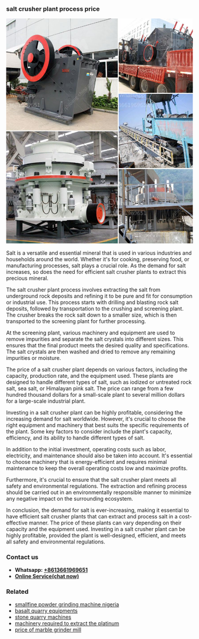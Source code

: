 <h3>salt crusher plant process price</h3><img src='1702950415.jpg' alt=''><p>Salt is a versatile and essential mineral that is used in various industries and households around the world. Whether it's for cooking, preserving food, or manufacturing processes, salt plays a crucial role. As the demand for salt increases, so does the need for efficient salt crusher plants to extract this precious mineral.</p><p>The salt crusher plant process involves extracting the salt from underground rock deposits and refining it to be pure and fit for consumption or industrial use. This process starts with drilling and blasting rock salt deposits, followed by transportation to the crushing and screening plant. The crusher breaks the rock salt down to a smaller size, which is then transported to the screening plant for further processing.</p><p>At the screening plant, various machinery and equipment are used to remove impurities and separate the salt crystals into different sizes. This ensures that the final product meets the desired quality and specifications. The salt crystals are then washed and dried to remove any remaining impurities or moisture.</p><p>The price of a salt crusher plant depends on various factors, including the capacity, production rate, and the equipment used. These plants are designed to handle different types of salt, such as iodized or untreated rock salt, sea salt, or Himalayan pink salt. The price can range from a few hundred thousand dollars for a small-scale plant to several million dollars for a large-scale industrial plant.</p><p>Investing in a salt crusher plant can be highly profitable, considering the increasing demand for salt worldwide. However, it's crucial to choose the right equipment and machinery that best suits the specific requirements of the plant. Some key factors to consider include the plant's capacity, efficiency, and its ability to handle different types of salt.</p><p>In addition to the initial investment, operating costs such as labor, electricity, and maintenance should also be taken into account. It's essential to choose machinery that is energy-efficient and requires minimal maintenance to keep the overall operating costs low and maximize profits.</p><p>Furthermore, it's crucial to ensure that the salt crusher plant meets all safety and environmental regulations. The extraction and refining process should be carried out in an environmentally responsible manner to minimize any negative impact on the surrounding ecosystem.</p><p>In conclusion, the demand for salt is ever-increasing, making it essential to have efficient salt crusher plants that can extract and process salt in a cost-effective manner. The price of these plants can vary depending on their capacity and the equipment used. Investing in a salt crusher plant can be highly profitable, provided the plant is well-designed, efficient, and meets all safety and environmental regulations.</p><h3>Contact us</h3><ul><li><strong>Whatsapp:&nbsp;<a href="https://wa.me/8613661969651">+8613661969651</a></strong></li><li><a href="https://swt.shibang-china.com/?git&amp;zhl&amp;salt crusher plant process price"><strong>Online Service(chat now)</strong></a></li></ul><h3>Related</h3><ul><li><a href='smallfine powder grinding machine nigeria.md'>smallfine powder grinding machine nigeria</a></li><li><a href='basalt quarry equipments.md'>basalt quarry equipments</a></li><li><a href='stone quarry machines.md'>stone quarry machines</a></li><li><a href='machinery required to extract the platinum.md'>machinery required to extract the platinum</a></li><li><a href='price of marble grinder mill.md'>price of marble grinder mill</a></li></ul>